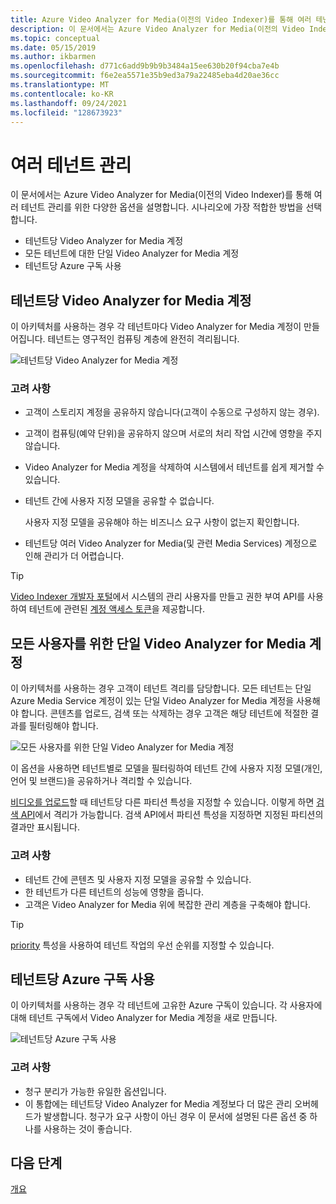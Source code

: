 ```yaml
---
title: Azure Video Analyzer for Media(이전의 Video Indexer)를 통해 여러 테넌트 관리 - Azure
description: 이 문서에서는 Azure Video Analyzer for Media(이전의 Video Indexer)를 통해 여러 테넌트 관리를 위한 다양한 통합 옵션을 제안합니다.
ms.topic: conceptual
ms.date: 05/15/2019
ms.author: ikbarmen
ms.openlocfilehash: d771c6add9b9b9b3484a15ee630b20f94cba7e4b
ms.sourcegitcommit: f6e2ea5571e35b9ed3a79a22485eba4d20ae36cc
ms.translationtype: MT
ms.contentlocale: ko-KR
ms.lasthandoff: 09/24/2021
ms.locfileid: "128673923"
---
```

# <a name="manage-multiple-tenants"></a>여러 테넌트 관리

이 문서에서는 Azure Video Analyzer for Media(이전의 Video Indexer)를 통해 여러 테넌트 관리를 위한 다양한 옵션을 설명합니다. 시나리오에 가장 적합한 방법을 선택합니다.

* 테넌트당 Video Analyzer for Media 계정
* 모든 테넌트에 대한 단일 Video Analyzer for Media 계정
* 테넌트당 Azure 구독 사용

## <a name="video-analyzer-for-media-account-per-tenant"></a>테넌트당 Video Analyzer for Media 계정

이 아키텍처를 사용하는 경우 각 테넌트마다 Video Analyzer for Media 계정이 만들어집니다. 테넌트는 영구적인 컴퓨팅 계층에 완전히 격리됩니다.  

![테넌트당 Video Analyzer for Media 계정](./media/manage-multiple-tenants/video-indexer-account-per-tenant.png)

### <a name="considerations"></a>고려 사항

* 고객이 스토리지 계정을 공유하지 않습니다(고객이 수동으로 구성하지 않는 경우).
* 고객이 컴퓨팅(예약 단위)을 공유하지 않으며 서로의 처리 작업 시간에 영향을 주지 않습니다.
* Video Analyzer for Media 계정을 삭제하여 시스템에서 테넌트를 쉽게 제거할 수 있습니다.
* 테넌트 간에 사용자 지정 모델을 공유할 수 없습니다.

    사용자 지정 모델을 공유해야 하는 비즈니스 요구 사항이 없는지 확인합니다.
* 테넌트당 여러 Video Analyzer for Media(및 관련 Media Services) 계정으로 인해 관리가 더 어렵습니다.

> [!TIP]
> [Video Indexer 개발자 포털](https://api-portal.videoindexer.ai/)에서 시스템의 관리 사용자를 만들고 권한 부여 API를 사용하여 테넌트에 관련된 [계정 액세스 토큰](https://api-portal.videoindexer.ai/api-details#api=Operations&operation=Get-Account-Access-Token)을 제공합니다.

## <a name="single-video-analyzer-for-media-account-for-all-users"></a>모든 사용자를 위한 단일 Video Analyzer for Media 계정

이 아키텍처를 사용하는 경우 고객이 테넌트 격리를 담당합니다. 모든 테넌트는 단일 Azure Media Service 계정이 있는 단일 Video Analyzer for Media 계정을 사용해야 합니다. 콘텐츠를 업로드, 검색 또는 삭제하는 경우 고객은 해당 테넌트에 적절한 결과를 필터링해야 합니다.

![모든 사용자를 위한 단일 Video Analyzer for Media 계정](./media/manage-multiple-tenants/single-video-indexer-account-for-all-users.png)

이 옵션을 사용하면 테넌트별로 모델을 필터링하여 테넌트 간에 사용자 지정 모델(개인, 언어 및 브랜드)을 공유하거나 격리할 수 있습니다.

[비디오를 업로드](https://api-portal.videoindexer.ai/api-details#api=Operations&operation=Upload-Video)할 때 테넌트당 다른 파티션 특성을 지정할 수 있습니다. 이렇게 하면 [검색 API](https://api-portal.videoindexer.ai/api-details#api=Operations&operation=Search-Videos)에서 격리가 가능합니다. 검색 API에서 파티션 특성을 지정하면 지정된 파티션의 결과만 표시됩니다. 

### <a name="considerations"></a>고려 사항

* 테넌트 간에 콘텐츠 및 사용자 지정 모델을 공유할 수 있습니다.
* 한 테넌트가 다른 테넌트의 성능에 영향을 줍니다.
* 고객은 Video Analyzer for Media 위에 복잡한 관리 계층을 구축해야 합니다.

> [!TIP]
> [priority](upload-index-videos.md) 특성을 사용하여 테넌트 작업의 우선 순위를 지정할 수 있습니다.

## <a name="azure-subscription-per-tenant"></a>테넌트당 Azure 구독 사용 

이 아키텍처를 사용하는 경우 각 테넌트에 고유한 Azure 구독이 있습니다. 각 사용자에 대해 테넌트 구독에서 Video Analyzer for Media 계정을 새로 만듭니다.

![테넌트당 Azure 구독 사용](./media/manage-multiple-tenants/azure-subscription-per-tenant.png)

### <a name="considerations"></a>고려 사항

* 청구 분리가 가능한 유일한 옵션입니다.
* 이 통합에는 테넌트당 Video Analyzer for Media 계정보다 더 많은 관리 오버헤드가 발생합니다. 청구가 요구 사항이 아닌 경우 이 문서에 설명된 다른 옵션 중 하나를 사용하는 것이 좋습니다.

## <a name="next-steps"></a>다음 단계

[개요](video-indexer-overview.md)
